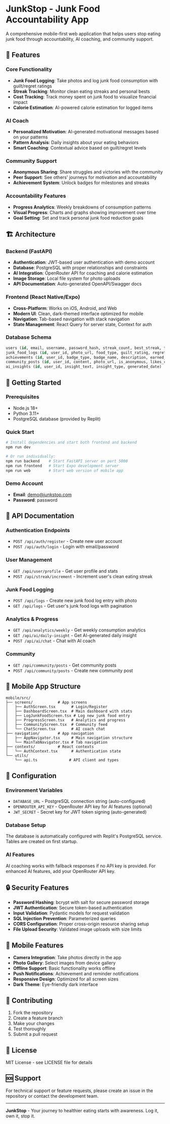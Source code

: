 # JunkStop - Junk Food Accountability App

A comprehensive mobile-first web application that helps users stop eating junk food through accountability, AI coaching, and community support.

## 🎯 Features

### Core Functionality
- **Junk Food Logging**: Take photos and log junk food consumption with guilt/regret ratings
- **Streak Tracking**: Monitor clean eating streaks and personal bests
- **Cost Tracking**: Track money spent on junk food to visualize financial impact
- **Calorie Estimation**: AI-powered calorie estimation for logged items

### AI Coach
- **Personalized Motivation**: AI-generated motivational messages based on your patterns
- **Pattern Analysis**: Daily insights about your eating behaviors
- **Smart Coaching**: Contextual advice based on guilt/regret levels

### Community Support
- **Anonymous Sharing**: Share struggles and victories with the community
- **Peer Support**: See others' journeys for motivation and accountability
- **Achievement System**: Unlock badges for milestones and streaks

### Accountability Features
- **Progress Analytics**: Weekly breakdowns of consumption patterns
- **Visual Progress**: Charts and graphs showing improvement over time
- **Goal Setting**: Set and track personal junk food reduction goals

## 🏗 Architecture

### Backend (FastAPI)
- **Authentication**: JWT-based user authentication with demo account
- **Database**: PostgreSQL with proper relationships and constraints
- **AI Integration**: OpenRouter API for coaching and calorie estimation
- **Image Storage**: Local file system for photo uploads
- **API Documentation**: Auto-generated OpenAPI/Swagger docs

### Frontend (React Native/Expo)
- **Cross-Platform**: Works on iOS, Android, and Web
- **Modern UI**: Clean, dark-themed interface optimized for mobile
- **Navigation**: Tab-based navigation with stack navigation
- **State Management**: React Query for server state, Context for auth

### Database Schema
```sql
users (id, email, username, password_hash, streak_count, best_streak, total_guilt_score, created_at)
junk_food_logs (id, user_id, photo_url, food_type, guilt_rating, regret_rating, estimated_cost, estimated_calories, location, created_at)
achievements (id, user_id, badge_type, badge_name, description, earned_date)
community_posts (id, user_id, content, photo_url, is_anonymous, likes_count, created_at)
ai_insights (id, user_id, insight_text, insight_type, generated_date)
```

## 🚀 Getting Started

### Prerequisites
- Node.js 18+ 
- Python 3.11+
- PostgreSQL database (provided by Replit)

### Quick Start
```bash
# Install dependencies and start both frontend and backend
npm run dev

# Or run individually:
npm run backend    # Start FastAPI server on port 5000
npm run frontend   # Start Expo development server
npm run web        # Start web version of mobile app
```

### Demo Account
- **Email**: demo@junkstop.com
- **Password**: password

## 📖 API Documentation

### Authentication Endpoints
- `POST /api/auth/register` - Create new user account
- `POST /api/auth/login` - Login with email/password

### User Management
- `GET /api/user/profile` - Get user profile and stats
- `POST /api/streak/increment` - Increment user's clean eating streak

### Junk Food Logging
- `POST /api/logs` - Create new junk food log entry with photo
- `GET /api/logs` - Get user's junk food logs with pagination

### Analytics & Progress
- `GET /api/analytics/weekly` - Get weekly consumption analytics
- `GET /api/ai/daily-insight` - Get AI-generated daily insight
- `POST /api/ai/chat` - Chat with AI coach

### Community
- `GET /api/community/posts` - Get community posts
- `POST /api/community/posts` - Create new community post

## 🎨 Mobile App Structure

```
mobile/src/
├── screens/           # App screens
│   ├── AuthScreen.tsx       # Login/Register
│   ├── DashboardScreen.tsx  # Main dashboard with stats
│   ├── LogJunkFoodScreen.tsx # Log new junk food entry
│   ├── ProgressScreen.tsx   # Analytics and progress
│   ├── CommunityScreen.tsx  # Community feed
│   └── ChatScreen.tsx       # AI coach chat
├── navigation/        # App navigation
│   ├── AppNavigator.tsx     # Main navigation structure
│   └── MainTabNavigator.tsx # Tab navigation
├── contexts/          # React contexts
│   └── AuthContext.tsx      # Authentication state
└── utils/
    └── api.ts              # API client and types
```

## 🔧 Configuration

### Environment Variables
- `DATABASE_URL` - PostgreSQL connection string (auto-configured)
- `OPENROUTER_API_KEY` - OpenRouter API key for AI features (optional)
- `JWT_SECRET` - Secret key for JWT token signing (auto-generated)

### Database Setup
The database is automatically configured with Replit's PostgreSQL service. Tables are created on first startup.

### AI Features
AI coaching works with fallback responses if no API key is provided. For enhanced AI features, add your OpenRouter API key.

## 🔒 Security Features

- **Password Hashing**: bcrypt with salt for secure password storage
- **JWT Authentication**: Secure token-based authentication
- **Input Validation**: Pydantic models for request validation
- **SQL Injection Prevention**: Parameterized queries
- **CORS Configuration**: Proper cross-origin resource sharing setup
- **File Upload Security**: Validated image uploads with size limits

## 📱 Mobile Features

- **Camera Integration**: Take photos directly in the app
- **Photo Gallery**: Select images from device gallery  
- **Offline Support**: Basic functionality works offline
- **Push Notifications**: Achievement and reminder notifications
- **Responsive Design**: Optimized for all screen sizes
- **Dark Theme**: Eye-friendly dark interface

## 🤝 Contributing

1. Fork the repository
2. Create a feature branch
3. Make your changes
4. Test thoroughly
5. Submit a pull request

## 📄 License

MIT License - see LICENSE file for details

## 🆘 Support

For technical support or feature requests, please create an issue in the repository or contact the development team.

---

**JunkStop** - Your journey to healthier eating starts with awareness. Log it, own it, stop it.